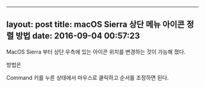 
---
layout: post
title:  macOS Sierra 상단 메뉴 아이콘 정렬 방법
date:   2016-09-04 00:57:23
---

MacOS Sierra 부터 상단 우측에 있는 아이콘 위치를 변경하는 것이 가능해 졌다.

방법은

Command 키를 누른 상태에서 마우스로 클릭하고 순서를 조정하면 된다.